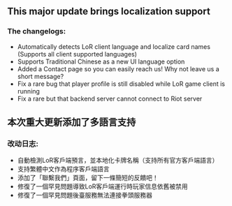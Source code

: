 ## This major update brings localization support
### The changelogs:
- Automatically detects LoR client language and localize card names (Supports all client supported languages)
- Supports Traditional Chinese as a new UI language option
- Added a Contact page so you can easily reach us! Why not leave us a short message?
- Fix a rare bug that player profile is still disabled while LoR game client is running
- Fix a rare but that backend server cannot connect to Riot server


## 本次重大更新添加了多語言支持

### 改动日志:
- 自動檢測LoR客戶端預言，並本地化卡牌名稱（支持所有官方客戶端語言）
- 支持繁體中文作為程序客戶端語言
- 添加了「聯繫我們」頁面，留下一條簡短的反饋吧！
- 修復了一個罕見問題導致LoR客戶端運行時玩家信息依舊被禁用
- 修復了一個罕見問題後臺服務無法連接拳頭服務器

